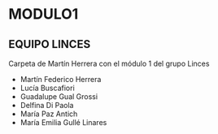 # MODULO1
## EQUIPO LINCES

Carpeta de Martín Herrera con el módulo 1 del grupo Linces



* Martín Federico Herrera
* Lucía Buscafiori
* Guadalupe Gual Grossi
* Delfina Di Paola
* María Paz Antich
* María Emilia Gullé Linares 
